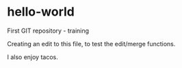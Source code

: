 # hello-world
First GIT repository - training

Creating an edit to this file, to test the edit/merge functions.

I also enjoy tacos.
